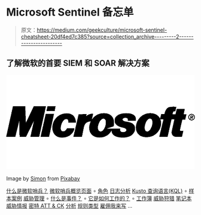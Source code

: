 # Microsoft Sentinel 备忘单

> 原文：<https://medium.com/geekculture/microsoft-sentinel-cheatsheet-20df4ed7c385?source=collection_archive---------2----------------------->

## 了解微软的首要 SIEM 和 SOAR 解决方案

![](img/04f56185a1d3ce1e3a6c54796c33873b.png)

Image by [Simon](https://pixabay.com/users/simon-3/?utm_source=link-attribution&utm_medium=referral&utm_campaign=image&utm_content=80659) from [Pixabay](https://pixabay.com//?utm_source=link-attribution&utm_medium=referral&utm_campaign=image&utm_content=80659)

[什么是微软哨兵？](#e6f5)
[微软哨兵概览页面](#ffa4)
∘ [角色](#04c8)
[日志分析](#4fb9)
[Kusto 查询语言(KQL)](#1c47)
∘ [样本案例](#094d)
[威胁管理](#7952)
∘ [什么是事件？](#4ca4)
∘ [它是如何工作的？](#5e89)
∘ [工作簿](#368d)
[威胁狩猎](#167d)
[笔记本](#4644)
[威胁情报](#21f3)
[密特 ATT & CK](#5b42)
[分析](#6568)
[规则类型](#ef11)
[雇佣我来写](#dcce) …